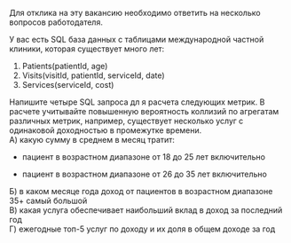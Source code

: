 Для отклика на эту вакансию необходимо ответить на несколько вопросов работодателя.  

У вас есть SQL база данных с таблицами международной частной клиники, которая существует много лет:  
1) Patients(patientId, age)  
2) Visits(visitId, patientId, serviceId, date)  
3) Services(serviceId, cost)  

Напишите четыре SQL запроса дл я расчета следующих метрик. В расчете учитывайте повышенную вероятность коллизий по агрегатам   
различных метрик, например, существует несколько услуг с одинаковой доходностью в промежутке времени.  
А) какую сумму в среднем в месяц тратит:  
- пациент в возрастном диапазоне от 18 до 25 лет включительно  
 
- пациент в возрастном диапазоне от 26 до 35 лет включительно

Б) в каком месяце года доход от пациентов в возрастном диапазоне 35+ самый большой  
В) какая услуга обеспечивает наибольший вклад в доход за последний год  
Г) ежегодные топ-5 услуг по доходу и их доля в общем доходе за год  
